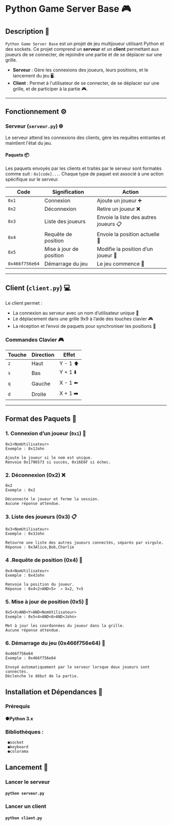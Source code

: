 # Python Game Server Base 🎮

## Description 📜
`Python Game Server Base` est un projet de jeu multijoueur utilisant Python et des sockets. Ce projet comprend un **serveur** et un **client** permettant aux joueurs de se connecter, de rejoindre une partie et de se déplacer sur une grille.

- **Serveur** : Gère les connexions des joueurs, leurs positions, et le lancement du jeu 🖥️.
- **Client** : Permet à l'utilisateur de se connecter, de se déplacer sur une grille, et de participer à la partie 🎮.

---

## Fonctionnement ⚙️

### Serveur (`serveur.py`) 🌐
Le serveur attend les connexions des clients, gère les requêtes entrantes et maintient l'état du jeu.

#### Paquets 📦
Les paquets envoyés par les clients et traités par le serveur sont formatés comme suit : `0x[code]...`. Chaque type de paquet est associé à une action spécifique sur le serveur.

| Code | Signification       | Action                                |
|------|---------------------|----------------------------------------|
| `0x1` | Connexion           | Ajoute un joueur ➕                    |
| `0x2` | Déconnexion         | Retire un joueur ❌                    |
| `0x3` | Liste des joueurs   | Envoie la liste des autres joueurs 📋 |
| `0x4` | Requête de position | Envoie la position actuelle 📍        |
| `0x5` | Mise à jour de position | Modifie la position d’un joueur 🔄 |
| `0x466f756e64` | Démarrage du jeu | Le jeu commence 🚀              |

---

## Client (`client.py`) 💻

Le client permet :
- La connexion au serveur avec un nom d’utilisateur unique 🔑
- Le déplacement dans une grille 9x9 à l’aide des touches clavier 🎮
- La réception et l’envoi de paquets pour synchroniser les positions 📡

### Commandes Clavier 🎮

| Touche | Direction | Effet     |
|--------|-----------|-----------|
| `z`    | Haut      | Y - 1 ⬆️  |
| `s`    | Bas       | Y + 1 ⬇️  |
| `q`    | Gauche    | X - 1 ⬅️  |
| `d`    | Droite    | X + 1 ➡️  |

---

## Format des Paquets 📨

### 1. Connexion d’un joueur (`0x1`) 🔑
```text
0x1<NomUtilisateur>
Exemple : 0x1John

Ajoute le joueur si le nom est unique.
Renvoie 0x1796573 si succès, 0x16E6F si échec.
```

### 2. Déconnexion (0x2) ❌
```
0x2
Exemple : 0x2

Déconnecte le joueur et ferme la session.
Aucune réponse attendue.
```

### 3. Liste des joueurs (0x3) 📋
```
0x3<NomUtilisateur>
Exemple : 0x3John

Retourne une liste des autres joueurs connectés, séparés par virgule.
Réponse : 0x3Alice,Bob,Charlie

```

### 4 .Requête de position (0x4) 📍
```
0x4<NomUtilisateur>
Exemple : 0x4John

Renvoie la position du joueur.
Réponse : 0x4<2>AND<5>  → X=2, Y=5
```

### 5. Mise à jour de position (0x5) 🔄
```
0x5<X>AND<Y>AND<NomUtilisateur>
Exemple : 0x5<4>AND<6>AND<John>

Met à jour les coordonnées du joueur dans la grille.
Aucune réponse attendue.
```

### 6. Démarrage du jeu (0x466f756e64) 🚀
```
0x466f756e64
Exemple : 0x466f756e64

Envoyé automatiquement par le serveur lorsque deux joueurs sont connectés.
Déclenche le début de la partie.
```

## Installation et Dépendances 💾
### Prérequis

#### ●Python 3.x

### Bibliothèques :
```
 ●socket
 ●keyboard
 ●colorama
```
## Lancement 🚀
### Lancer le serveur
#### ```python serveur.py```
### Lancer un client
#### ```python client.py```
